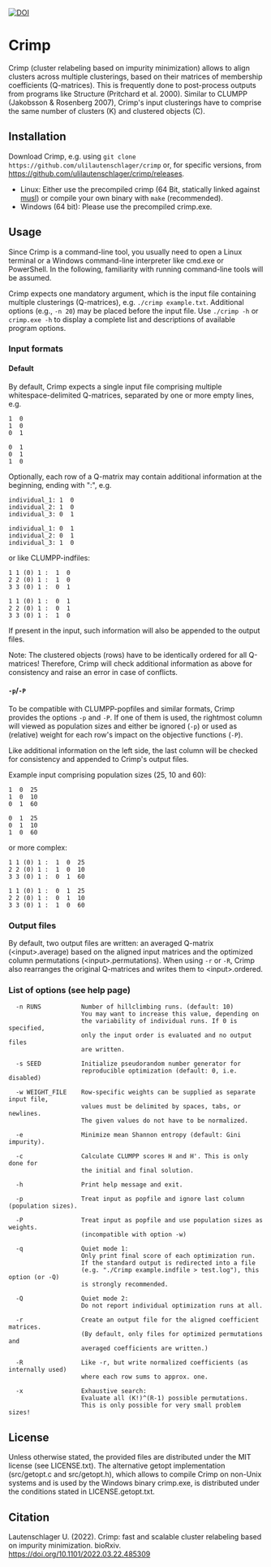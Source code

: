 [![DOI](https://zenodo.org/badge/454221207.svg)](https://zenodo.org/badge/latestdoi/454221207)

# Crimp

Crimp (cluster relabeling based on impurity minimization) allows to align 
clusters across multiple clusterings, based on their matrices of membership 
coefficients (Q-matrices). This is frequently done to post-process 
outputs from programs like Structure (Pritchard et al. 2000). Similar to CLUMPP 
(Jakobsson & Rosenberg 2007), Crimp's input clusterings have to comprise the 
same number of clusters (K) and clustered objects (C).

## Installation
Download Crimp, e.g. using `git clone https://github.com/ulilautenschlager/crimp` or, for specific versions, from https://github.com/ulilautenschlager/crimp/releases.

- Linux: Either use the precompiled crimp (64 Bit, statically linked 
against [musl](https://musl.libc.org/)) or compile your own binary with `make` (recommended).
- Windows (64 bit): Please use the precompiled crimp.exe.

## Usage
Since Crimp is a command-line tool, you usually need to open a Linux terminal or
a Windows command-line interpreter like cmd.exe or PowerShell. In the following,
familiarity with running command-line tools will be assumed.

Crimp expects one mandatory argument, which is the input file containing 
multiple clusterings (Q-matrices), e.g. `./crimp example.txt`. Additional
options (e.g., `-n 20`) may be placed before the input file. Use `./crimp -h` or
 `crimp.exe -h` to display a complete list and descriptions of available program 
options.


### Input formats

#### Default

By default, Crimp expects a single input file comprising multiple 
whitespace-delimited Q-matrices, separated by one or more empty lines, e.g.

```raw
1  0
1  0
0  1

0  1
0  1
1  0
```

Optionally, each row of a Q-matrix may contain additional information at the 
beginning, ending with ":", e.g.

```raw
individual_1: 1  0
individual_2: 1  0
individual_3: 0  1

individual_1: 0  1
individual_2: 0  1
individual_3: 1  0
```

or like CLUMPP-indfiles:

```raw
1 1 (0) 1 :  1  0
2 2 (0) 1 :  1  0
3 3 (0) 1 :  0  1

1 1 (0) 1 :  0  1
2 2 (0) 1 :  0  1
3 3 (0) 1 :  1  0
```

If present in the input, such information will also be appended to the output 
files.

Note: The clustered objects (rows) have to be identically ordered for all 
Q-matrices! Therefore, Crimp will check additional information as above for 
consistency and raise an error in case of conflicts.

#### `-p`/`-P`

To be compatible with CLUMPP-popfiles and similar formats, Crimp provides
the options `-p` and `-P`. If one of them is used, the rightmost column will 
viewed as population sizes and either be ignored (`-p`) or used as (relative) 
weight for each row's impact on the objective functions (`-P`).

Like additional information on the left side, the last column will be checked 
for consistency and appended to Crimp's output files.

Example input comprising population sizes (25, 10 and 60):

```raw
1  0  25
1  0  10
0  1  60

0  1  25
0  1  10
1  0  60
```

or more complex:

```raw
1 1 (0) 1 :  1  0  25
2 2 (0) 1 :  1  0  10
3 3 (0) 1 :  0  1  60

1 1 (0) 1 :  0  1  25
2 2 (0) 1 :  0  1  10
3 3 (0) 1 :  1  0  60
```

### Output files

By default, two output files are written: an averaged Q-matrix 
(\<input\>.average) based on the aligned input matrices and the optimized column
permutations (\<input\>.permutations). When using `-r` or `-R`, Crimp also 
rearranges the original Q-matrices and writes them to \<input\>.ordered.

### List of options (see help page)

```raw
  -n RUNS           Number of hillclimbing runs. (default: 10)
                    You may want to increase this value, depending on 
                    the variability of individual runs. If 0 is specified,
                    only the input order is evaluated and no output files
                    are written.
                    
  -s SEED           Initialize pseudorandom number generator for 
                    reproducible optimization (default: 0, i.e. disabled)
                    
  -w WEIGHT_FILE    Row-specific weights can be supplied as separate input file,
                    values must be delimited by spaces, tabs, or newlines.
                    The given values do not have to be normalized.
                    
  -e                Minimize mean Shannon entropy (default: Gini impurity).
  
  -c                Calculate CLUMPP scores H and H'. This is only done for
                    the initial and final solution.

  -h                Print help message and exit.
                    
  -p                Treat input as popfile and ignore last column (population sizes).

  -P                Treat input as popfile and use population sizes as weights.
                    (incompatible with option -w)

  -q                Quiet mode 1:
                    Only print final score of each optimization run.
                    If the standard output is redirected into a file 
                    (e.g. "./Crimp example.indfile > test.log"), this option (or -Q)
                    is strongly recommended.
                    
  -Q                Quiet mode 2:
                    Do not report individual optimization runs at all.

  -r                Create an output file for the aligned coefficient matrices.
                    (By default, only files for optimized permutations and
                    averaged coefficients are written.)

  -R                Like -r, but write normalized coefficients (as internally used)
                    where each row sums to approx. one.

  -x                Exhaustive search:
                    Evaluate all (K!)^(R-1) possible permutations.
                    This is only possible for very small problem sizes!

```

## License

Unless otherwise stated, the provided files are distributed under the MIT license (see LICENSE.txt).
The alternative getopt implementation (src/getopt.c and src/getopt.h), which allows to compile Crimp on non-Unix systems and is used by the Windows binary crimp.exe, is distributed under the conditions stated in LICENSE.getopt.txt.

## Citation

Lautenschlager U. (2022). Crimp: fast and scalable cluster relabeling based on impurity minimization. bioRxiv. https://doi.org/10.1101/2022.03.22.485309
